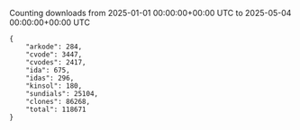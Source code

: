 
Counting downloads from 2025-01-01 00:00:00+00:00 UTC to 2025-05-04 00:00:00+00:00 UTC

```
{
    "arkode": 284,
    "cvode": 3447,
    "cvodes": 2417,
    "ida": 675,
    "idas": 296,
    "kinsol": 180,
    "sundials": 25104,
    "clones": 86268,
    "total": 118671
}
```
